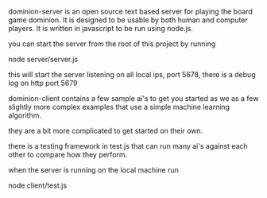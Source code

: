 dominion-server is an open source text based server for playing the board game dominion. It is designed to be usable by both human and computer players. It is written in javascript to be run using node.js. 

you can start the server from the root of this project by running

node server/server.js

this will start the server listening on all local ips, port 5678, there is a debug log on http port 5679

dominion-client contains a few sample ai's to get you started as we as a few slightly more complex examples that use a simple machine learning algorithm. 

they are a bit more complicated to get started on their own. 

there is a testing framework in test.js that can run many ai's against each other to compare how they perform.

when the server is running on the local machine run

node client/test.js
